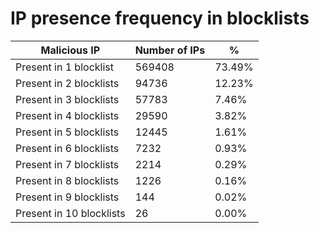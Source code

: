 # IP presence frequency in blocklists
| Malicious IP | Number of IPs | % |
|----|----|----|
| Present in 1 blocklist | 569408 | 73.49% |
| Present in 2 blocklists | 94736 | 12.23% |
| Present in 3 blocklists | 57783 | 7.46% |
| Present in 4 blocklists | 29590 | 3.82% |
| Present in 5 blocklists | 12445 | 1.61% |
| Present in 6 blocklists | 7232 | 0.93% |
| Present in 7 blocklists | 2214 | 0.29% |
| Present in 8 blocklists | 1226 | 0.16% |
| Present in 9 blocklists | 144 | 0.02% |
| Present in 10 blocklists | 26 | 0.00% |
